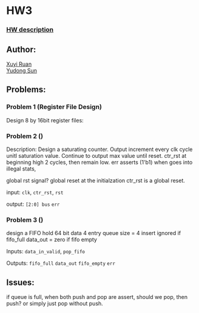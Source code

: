 # HW3

### [HW description](http://pages.cs.wisc.edu/~karu/courses/cs552/spring2016//wiki/index.php/Main/HW3)

## Author: 
[Xuyi Ruan](https://github.com/ruanxuyi)  
[Yudong Sun](https://github.com/Suncuss)


## Problems:

### Problem 1 (Register File Design)

Design 8 by 16bit register files:


### Problem 2 ()

Description:
Design a saturating counter.
Output increment every clk cycle unitl saturation value. 
Continue to output max value until reset. 
ctr_rst at beginning high 2 cycles, then remain low.
err asserts (1'b1) when goes into illegal stats, 

global rst signal? 
global reset at the initialzation
ctr_rst is a global reset.

input: 
`clk`, `ctr_rst`, `rst` 

output: 
`[2:0] bus`
`err`

### Problem 3 ()

design a FIFO hold 64 bit data
4 entry queue size = 4
insert ignored if fifo_full
data_out = zero if fifo empty

Inputs:
`data_in_valid`,
`pop_fifo`


Outputs: 
`fifo_full`
`data_out`
`fifo_empty`
`err`

## Issues: 

if queue is full, when both push and pop are assert, should we pop, then push? 
or simply just pop without push. 

